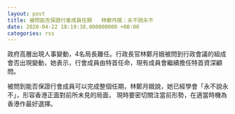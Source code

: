 ```yaml
---
layout: post
title: 被問能否保證行會成員任期   林鄭月娥：永不說永不
date: 2020-04-22 18:19:38.000000000 +08:00
categories: rss
---
```


政府高層出現人事變動，4名局長離任。行政長官林鄭月娥被問到行政會議的組成會否出現變動，她表示，行會成員由特首任命，現有成員會繼續擔任特首資深顧問。

被問到能否保證行會成員可以完成整個任期，林鄭月娥說，她已經學會「永不說永不」，形容香港正面對前所未見的局面， 現時要密切關注當前形勢，在適當時機為香港作最好選擇。
